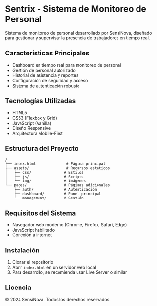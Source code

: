 # Sentrix - Sistema de Monitoreo de Personal

Sistema de monitoreo de personal desarrollado por SensiNova, diseñado para gestionar y supervisar la presencia de trabajadores en tiempo real.

## Características Principales

- Dashboard en tiempo real para monitoreo de personal
- Gestión de personal autorizado
- Historial de asistencia y reportes
- Configuración de seguridad y acceso
- Sistema de autenticación robusto

## Tecnologías Utilizadas

- HTML5
- CSS3 (Flexbox y Grid)
- JavaScript (Vanilla)
- Diseño Responsive
- Arquitectura Mobile-First

## Estructura del Proyecto

```
/
├── index.html              # Página principal
├── assets/                 # Recursos estáticos
│   ├── css/               # Estilos
│   ├── js/                # Scripts
│   └── img/               # Imágenes
└── pages/                 # Páginas adicionales
    ├── auth/              # Autenticación
    ├── dashboard/         # Panel principal
    └── management/        # Gestión
```

## Requisitos del Sistema

- Navegador web moderno (Chrome, Firefox, Safari, Edge)
- JavaScript habilitado
- Conexión a internet

## Instalación

1. Clonar el repositorio
2. Abrir `index.html` en un servidor web local
3. Para desarrollo, se recomienda usar Live Server o similar

## Licencia

© 2024 SensiNova. Todos los derechos reservados. 